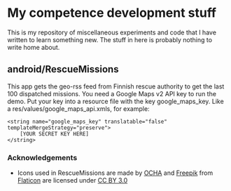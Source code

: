 # My competence development stuff
This is my repository of miscellaneous experiments and code that I have written to learn something new. The stuff in here is probably nothing to write home about.

## android/RescueMissions
This app gets the geo-rss feed from Finnish rescue authority to get the last 100 dispatched missions.
You need a Google Maps v2 API key to run the demo. Put your key into a resource file with the key
google\_maps\_key. Like a res/values/google\_maps\_api.xmls, for example:

    <string name="google_maps_key" translatable="false" templateMergeStrategy="preserve">
        [YOUR SECRET KEY HERE]
    </string>

### Acknowledgements
* Icons used in RescueMissions are made by [OCHA](http://www.unocha.org "OCHA") and [Freepik](http://www.freepik.com) from [Flaticon](http://www.flaticon.com) are licensed under [CC BY 3.0](http://creativecommons.org/licenses/by/3.0 "Creative Commons BY 3.0")
